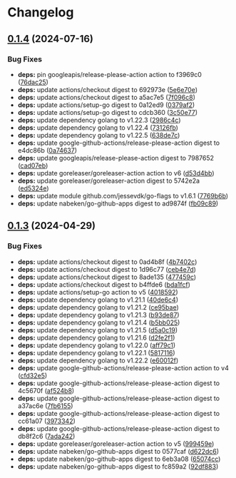 # Changelog

## [0.1.4](https://github.com/nabeken/go-check-smtp/compare/v0.1.3...v0.1.4) (2024-07-16)


### Bug Fixes

* **deps:** pin googleapis/release-please-action action to f3969c0 ([76dac25](https://github.com/nabeken/go-check-smtp/commit/76dac250aa95eb03c0f935567a159e15bf4debca))
* **deps:** update actions/checkout digest to 692973e ([5e6e70e](https://github.com/nabeken/go-check-smtp/commit/5e6e70e74a6a8e9a6de532e6faf843ecbe523ac4))
* **deps:** update actions/checkout digest to a5ac7e5 ([7f096c8](https://github.com/nabeken/go-check-smtp/commit/7f096c87344653acfb9b74085b4e260235c71654))
* **deps:** update actions/setup-go digest to 0a12ed9 ([0379af2](https://github.com/nabeken/go-check-smtp/commit/0379af221d3e8284fa243b96fd82322b260d0079))
* **deps:** update actions/setup-go digest to cdcb360 ([3c50e77](https://github.com/nabeken/go-check-smtp/commit/3c50e77eabd047e85fc4493935a0140069d157f4))
* **deps:** update dependency golang to v1.22.3 ([2986c4c](https://github.com/nabeken/go-check-smtp/commit/2986c4ccba576f4d4016b4b1e129c36449d00c49))
* **deps:** update dependency golang to v1.22.4 ([73126fb](https://github.com/nabeken/go-check-smtp/commit/73126fbc23703206b895e1e54fdd6546795177af))
* **deps:** update dependency golang to v1.22.5 ([638de7c](https://github.com/nabeken/go-check-smtp/commit/638de7c4626cb4cd8dce0dd6b858b5656c77f43b))
* **deps:** update google-github-actions/release-please-action digest to e4dc86b ([0a74637](https://github.com/nabeken/go-check-smtp/commit/0a74637614dc073d651b56b6c25562b743f09469))
* **deps:** update googleapis/release-please-action digest to 7987652 ([cad07eb](https://github.com/nabeken/go-check-smtp/commit/cad07eb6d9bbe65332e258a3f60fd88d3f31a3e6))
* **deps:** update goreleaser/goreleaser-action action to v6 ([d53d4bb](https://github.com/nabeken/go-check-smtp/commit/d53d4bbb077a0dac29c536492cee5623efc922cf))
* **deps:** update goreleaser/goreleaser-action digest to 5742e2a ([ed5324e](https://github.com/nabeken/go-check-smtp/commit/ed5324e1683ee4f5976e84cabf800632d22d342b))
* **deps:** update module github.com/jessevdk/go-flags to v1.6.1 ([7769b6b](https://github.com/nabeken/go-check-smtp/commit/7769b6b6d4d696befd56022fd9a9f0391000922f))
* **deps:** update nabeken/go-github-apps digest to ad9874f ([fb09c89](https://github.com/nabeken/go-check-smtp/commit/fb09c89bd5b1bb5b497181c5e592fa0b6acce061))

## [0.1.3](https://github.com/nabeken/go-check-smtp/compare/v0.1.2...v0.1.3) (2024-04-29)


### Bug Fixes

* **deps:** update actions/checkout digest to 0ad4b8f ([4b7402c](https://github.com/nabeken/go-check-smtp/commit/4b7402ca85a73bd473c2550a83e16413e81df814))
* **deps:** update actions/checkout digest to 1d96c77 ([ceb4e7d](https://github.com/nabeken/go-check-smtp/commit/ceb4e7db541ffc0bb2e1e58184a9d5a46b05d70f))
* **deps:** update actions/checkout digest to 8ade135 ([477459c](https://github.com/nabeken/go-check-smtp/commit/477459c0df738bcd91e098571756be724dda6b3f))
* **deps:** update actions/checkout digest to b4ffde6 ([bda1fcf](https://github.com/nabeken/go-check-smtp/commit/bda1fcf7d9c0161b6689166216cfc4586506865d))
* **deps:** update actions/setup-go action to v5 ([4018592](https://github.com/nabeken/go-check-smtp/commit/40185929ea4f459c907274d58edd3d8e03ced175))
* **deps:** update dependency golang to v1.21.1 ([40de6c4](https://github.com/nabeken/go-check-smtp/commit/40de6c4c77ba6bfeb45b15c82e2625555101b2cb))
* **deps:** update dependency golang to v1.21.2 ([ce95bae](https://github.com/nabeken/go-check-smtp/commit/ce95bae604124ae7f993ec703f7f583c99111a63))
* **deps:** update dependency golang to v1.21.3 ([b93de87](https://github.com/nabeken/go-check-smtp/commit/b93de87454ecc2886ab00a550565338be84a6cec))
* **deps:** update dependency golang to v1.21.4 ([b5bb025](https://github.com/nabeken/go-check-smtp/commit/b5bb0252d74d2a29fcbd7adfda49ce8d221539e8))
* **deps:** update dependency golang to v1.21.5 ([d5a0c19](https://github.com/nabeken/go-check-smtp/commit/d5a0c1908e7079daf0c1dd9539c5399f60ac4225))
* **deps:** update dependency golang to v1.21.6 ([d2fe2f1](https://github.com/nabeken/go-check-smtp/commit/d2fe2f1f9cdd25fc541d54d83c1e0fa657d802a8))
* **deps:** update dependency golang to v1.22.0 ([aff79c1](https://github.com/nabeken/go-check-smtp/commit/aff79c1d82605c8ffd45eb99eafec0f905898d3c))
* **deps:** update dependency golang to v1.22.1 ([5817116](https://github.com/nabeken/go-check-smtp/commit/58171168faf068a52229a31e9a41b9b98b914a49))
* **deps:** update dependency golang to v1.22.2 ([e60012f](https://github.com/nabeken/go-check-smtp/commit/e60012f5b8c3e6a2ef550ed4662c17bc87a87a66))
* **deps:** update google-github-actions/release-please-action action to v4 ([cfd32e5](https://github.com/nabeken/go-check-smtp/commit/cfd32e5d2593f0fb30881294a76e994bb2865274))
* **deps:** update google-github-actions/release-please-action digest to 4c5670f ([af524b8](https://github.com/nabeken/go-check-smtp/commit/af524b88db4d39f0b37a775c9301dfc31b3e7c75))
* **deps:** update google-github-actions/release-please-action digest to a37ac6e ([7fb6155](https://github.com/nabeken/go-check-smtp/commit/7fb6155da65581e7cff85537e7f7a7a3ef73b285))
* **deps:** update google-github-actions/release-please-action digest to cc61a07 ([3973342](https://github.com/nabeken/go-check-smtp/commit/397334258c19522204227b87b2f72b534da39b42))
* **deps:** update google-github-actions/release-please-action digest to db8f2c6 ([7ada242](https://github.com/nabeken/go-check-smtp/commit/7ada24240ef8c874d686875b4e1e363dfb3a82e7))
* **deps:** update goreleaser/goreleaser-action action to v5 ([999459e](https://github.com/nabeken/go-check-smtp/commit/999459e10fe30b4e57c2dc377a7fbf42ad6daa3b))
* **deps:** update nabeken/go-github-apps digest to 0577caf ([d622dc6](https://github.com/nabeken/go-check-smtp/commit/d622dc662c36a0452bc0c680e8fa4e1dda4c328f))
* **deps:** update nabeken/go-github-apps digest to 6eb3a08 ([65074cc](https://github.com/nabeken/go-check-smtp/commit/65074cca99b16efe22e706a5cf047cc10b78c844))
* **deps:** update nabeken/go-github-apps digest to fc859a2 ([92df883](https://github.com/nabeken/go-check-smtp/commit/92df883f3b13f627d4d67525c203fc35f82e589e))
